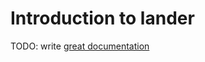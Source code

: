 # Introduction to lander

TODO: write [great documentation](http://jacobian.org/writing/what-to-write/)
